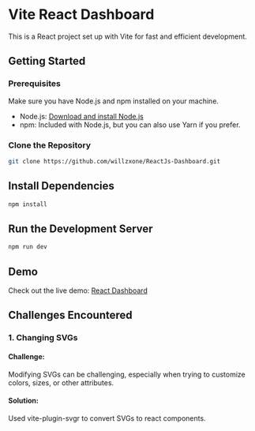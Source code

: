 # Vite React Dashboard

This is a React project set up with Vite for fast and efficient development.

## Getting Started

### Prerequisites

Make sure you have Node.js and npm installed on your machine.

- Node.js: [Download and install Node.js](https://nodejs.org/)
- npm: Included with Node.js, but you can also use Yarn if you prefer.

### Clone the Repository

```bash
git clone https://github.com/willzxone/ReactJs-Dashboard.git
```
## Install Dependencies
```bash
npm install
```
## Run the Development Server
```bash
npm run dev
```
## Demo
Check out the live demo: [React Dashboard](https://react-js-dashboard-bice.vercel.app/)

## Challenges Encountered
### 1. Changing SVGs
#### Challenge: 
Modifying SVGs can be challenging, especially when trying to customize colors, sizes, or other attributes.
#### Solution:
Used vite-plugin-svgr to convert SVGs to react components.

